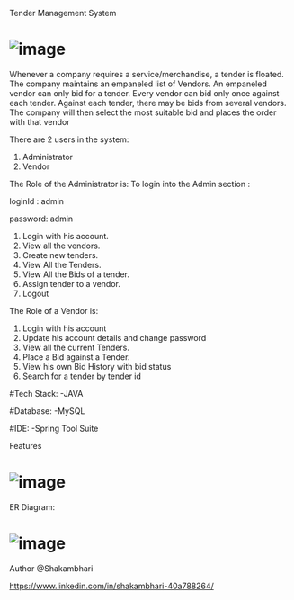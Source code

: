 Tender Management System


# ![image](https://i.ibb.co/XpmssWv/Innovate.png)

Whenever a company requires a service/merchandise, a tender is floated. The
company maintains an empaneled list of Vendors. An empaneled vendor can only bid
for a tender. Every vendor can bid only once against each tender. Against each tender,
there may be bids from several vendors. The company will then select the most suitable
bid and places the order with that vendor

There are 2 users in the system:

1. Administrator
2. Vendor

The Role of the Administrator is:
To login into the Admin section :

loginId : admin

password: admin

1. Login with his account.
2. View all the vendors.
3. Create new tenders.
4. View All the Tenders.
5. View All the Bids of a tender.
6. Assign tender to a vendor.
7. Logout

The Role of a Vendor is:
1. Login with his account
2. Update his account details and change password
3. View all the current Tenders.
4. Place a Bid against a Tender.
5. View his own Bid History with bid status
6. Search for a tender by tender id

#Tech Stack:
-JAVA

#Database:
-MySQL

#IDE:
-Spring Tool Suite

Features

# ![image](https://i.ibb.co/zRjq2Gp/Whats-App-Image-2023-03-26-at-9-57-11-AM.jpg)

ER Diagram:

# ![image](https://i.ibb.co/x1YGfD3/Screenshot-38.png)

Author
@Shakambhari

https://www.linkedin.com/in/shakambhari-40a788264/
